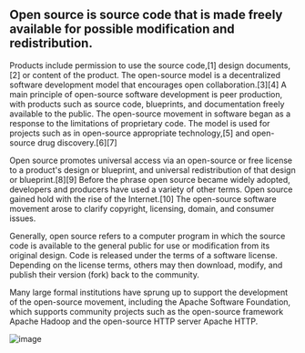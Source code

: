 ## Open source is source code that is made freely available for possible modification and redistribution. 
Products include permission to use the source code,[1] design documents,[2] or content of the product. The open-source model is a decentralized software development model that encourages open collaboration.[3][4] A main principle of open-source software development is peer production, with products such as source code, blueprints, and documentation freely available to the public. The open-source movement in software began as a response to the limitations of proprietary code. The model is used for projects such as in open-source appropriate technology,[5] and open-source drug discovery.[6][7]

Open source promotes universal access via an open-source or free license to a product's design or blueprint, and universal redistribution of that design or blueprint.[8][9] Before the phrase open source became widely adopted, developers and producers have used a variety of other terms. Open source gained hold with the rise of the Internet.[10] The open-source software movement arose to clarify copyright, licensing, domain, and consumer issues.

Generally, open source refers to a computer program in which the source code is available to the general public for use or modification from its original design. Code is released under the terms of a software license. Depending on the license terms, others may then download, modify, and publish their version (fork) back to the community.

Many large formal institutions have sprung up to support the development of the open-source movement, including the Apache Software Foundation, which supports community projects such as the open-source framework Apache Hadoop and the open-source HTTP server Apache HTTP.






![image](https://user-images.githubusercontent.com/116798600/198263568-d04c8d9b-639c-4f29-b439-59b0c8fe85e1.png)
